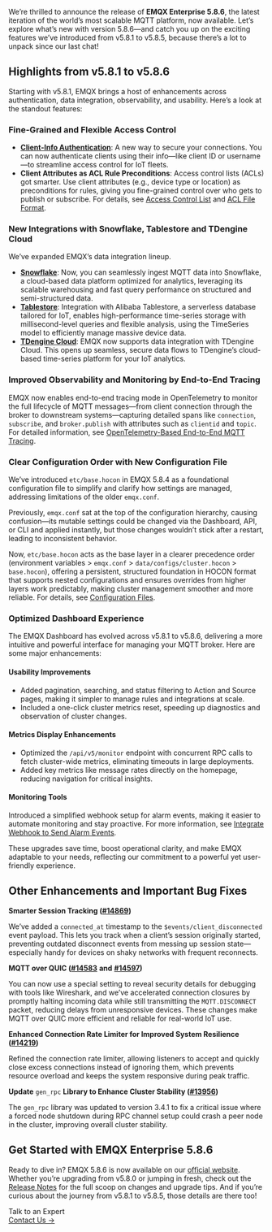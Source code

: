 We’re thrilled to announce the release of **EMQX Enterprise 5.8.6**, the latest iteration of the world’s most scalable MQTT platform, now available. Let’s explore what’s new with version 5.8.6—and catch you up on the exciting features we’ve introduced from v5.8.1 to v5.8.5, because there’s a lot to unpack since our last chat!

## Highlights from v5.8.1 to v5.8.6

Starting with v5.8.1, EMQX brings a host of enhancements across authentication, data integration, observability, and usability. Here’s a look at the standout features:

### Fine-Grained and Flexible Access Control

- [**Client-Info Authentication**](https://docs.emqx.com/en/emqx/latest/access-control/authn/cinfo.html): A new way to secure your connections. You can now authenticate clients using their info—like client ID or username—to streamline access control for IoT fleets.
- **Client Attributes as ACL Rule Preconditions**: Access control lists (ACLs) got smarter. Use client attributes (e.g., device type or location) as preconditions for rules, giving you fine-grained control over who gets to publish or subscribe. For details, see [Access Control List](https://docs.emqx.com/en/emqx/latest/access-control/authn/acl.html) and [ACL File Format](https://docs.emqx.com/en/emqx/latest/access-control/authz/file.html#acl-file-format).

### New Integrations with Snowflake, Tablestore and TDengine Cloud

We’ve expanded EMQX’s data integration lineup. 

- [**Snowflake**](https://docs.emqx.com/en/emqx/latest/data-integration/snowflake.html): Now, you can seamlessly ingest MQTT data into Snowflake, a cloud-based data platform optimized for analytics, leveraging its scalable warehousing and fast query performance on structured and semi-structured data.
- [**Tablestore**](https://docs.emqx.com/en/emqx/latest/data-integration/tablestore.html): Integration with Alibaba Tablestore, a serverless database tailored for IoT, enables high-performance time-series storage with millisecond-level queries and flexible analysis, using the TimeSeries model to efficiently manage massive device data.
- [**TDengine Cloud**](https://docs.emqx.com/en/emqx/latest/data-integration/data-bridge-tdengine.html#start-tdengine-and-create-a-database): EMQX now supports data integration with TDengine Cloud. This opens up seamless, secure data flows to TDengine’s cloud-based time-series platform for your IoT analytics.

### Improved Observability and Monitoring by End-to-End Tracing

EMQX now enables end-to-end tracing mode in OpenTelemetry to monitor the full lifecycle of MQTT messages—from client connection through the broker to downstream systems—capturing detailed spans like `connection`, `subscribe`, and `broker.publish` with attributes such as `clientid` and `topic`. For detailed information, see [OpenTelemetry-Based End-to-End MQTT Tracing](https://docs.emqx.com/en/emqx/latest/observability/opentelemetry/e2e-traces.html).

### Clear Configuration Order with New Configuration File

We’ve introduced `etc/base.hocon` in EMQX 5.8.4 as a foundational configuration file to simplify and clarify how settings are managed, addressing limitations of the older `emqx.conf`. 

Previously, `emqx.conf` sat at the top of the configuration hierarchy, causing confusion—its mutable settings could be changed via the Dashboard, API, or CLI and applied instantly, but those changes wouldn’t stick after a restart, leading to inconsistent behavior. 

Now, `etc/base.hocon` acts as the base layer in a clearer precedence order (environment variables > `emqx.conf` > `data/configs/cluster.hocon` > `base.hocon`), offering a persistent, structured foundation in HOCON format that supports nested configurations and ensures overrides from higher layers work predictably, making cluster management smoother and more reliable. For details, see [Configuration Files](https://docs.emqx.com/en/emqx/latest/configuration/configuration.html).

### Optimized Dashboard Experience

The EMQX Dashboard has evolved across v5.8.1 to v5.8.6, delivering a more intuitive and powerful interface for managing your MQTT broker. Here are some major enhancements:

#### Usability Improvements

- Added pagination, searching, and status filtering to Action and Source pages, making it simpler to manage rules and integrations at scale.
- Included a one-click cluster metrics reset, speeding up diagnostics and observation of cluster changes.

#### Metrics Display Enhancements

- Optimized the `/api/v5/monitor` endpoint with concurrent RPC calls to fetch cluster-wide metrics, eliminating timeouts in large deployments.
- Added key metrics like message rates directly on the homepage, reducing navigation for critical insights.

#### Monitoring Tools

Introduced a simplified webhook setup for alarm events, making it easier to automate monitoring and stay proactive. For more information, see [Integrate Webhook to Send Alarm Events](https://docs.emqx.com/en/emqx/latest/observability/alarms.html#integrate-webhook-to-send-alarm-events).

These upgrades save time, boost operational clarity, and make EMQX adaptable to your needs, reflecting our commitment to a powerful yet user-friendly experience.

## Other Enhancements and Important Bug Fixes

**Smarter Session Tracking (**[**#14869**](https://github.com/emqx/emqx/pull/14869)**)**

We’ve added a `connected_at` timestamp to the `$events/client_disconnected` event payload. This lets you track when a client’s session originally started, preventing outdated disconnect events from messing up session state—especially handy for devices on shaky networks with frequent reconnects.

**MQTT over QUIC (**[**#14583**](https://github.com/emqx/emqx/pull/14583) **and** [**#14597**](https://github.com/emqx/emqx/pull/14597)**)**

You can now use a special setting to reveal security details for debugging with tools like Wireshark, and we’ve accelerated connection closures by promptly halting incoming data while still transmitting the `MQTT.DISCONNECT` packet, reducing delays from unresponsive devices. These changes make MQTT over QUIC more efficient and reliable for real-world IoT use.

**Enhanced Connection Rate Limiter for Improved System Resilience (**[**#14219**](https://github.com/emqx/emqx/pull/14219)**)**

Refined the connection rate limiter, allowing listeners to accept and quickly close excess connections instead of ignoring them, which prevents resource overload and keeps the system responsive during peak traffic.

**Update** `gen_rpc` **Library to Enhance Cluster Stability (**[**#13956**](https://github.com/emqx/emqx/pull/13956)**)**

The `gen_rpc` library was updated to version 3.4.1 to fix a critical issue where a forced node shutdown during RPC channel setup could crash a peer node in the cluster, improving overall cluster stability.

## Get Started with EMQX Enterprise 5.8.6

Ready to dive in? EMQX 5.8.6 is now available on our [official website](https://www.emqx.com/en/downloads-and-install/enterprise). Whether you’re upgrading from v5.8.0 or jumping in fresh, check out the [Release Notes](https://docs.emqx.com/en/emqx/latest/changes/all-changes-ee.html) for the full scoop on changes and upgrade tips. And if you’re curious about the journey from v5.8.1 to v5.8.5, those details are there too!



<section class="promotion">
    <div>
        Talk to an Expert
    </div>
    <a href="https://www.emqx.com/en/contact?product=solutions" class="button is-gradient">Contact Us →</a>
</section>
